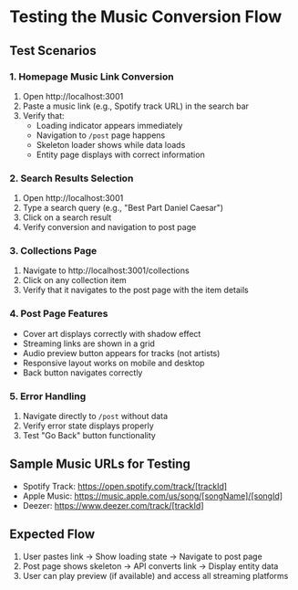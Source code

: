 # Testing the Music Conversion Flow

## Test Scenarios

### 1. Homepage Music Link Conversion
1. Open http://localhost:3001
2. Paste a music link (e.g., Spotify track URL) in the search bar
3. Verify that:
   - Loading indicator appears immediately
   - Navigation to `/post` page happens
   - Skeleton loader shows while data loads
   - Entity page displays with correct information

### 2. Search Results Selection
1. Open http://localhost:3001
2. Type a search query (e.g., "Best Part Daniel Caesar")
3. Click on a search result
4. Verify conversion and navigation to post page

### 3. Collections Page
1. Navigate to http://localhost:3001/collections
2. Click on any collection item
3. Verify that it navigates to the post page with the item details

### 4. Post Page Features
- Cover art displays correctly with shadow effect
- Streaming links are shown in a grid
- Audio preview button appears for tracks (not artists)
- Responsive layout works on mobile and desktop
- Back button navigates correctly

### 5. Error Handling
1. Navigate directly to `/post` without data
2. Verify error state displays properly
3. Test "Go Back" button functionality

## Sample Music URLs for Testing
- Spotify Track: https://open.spotify.com/track/[trackId]
- Apple Music: https://music.apple.com/us/song/[songName]/[songId]
- Deezer: https://www.deezer.com/track/[trackId]

## Expected Flow
1. User pastes link → Show loading state → Navigate to post page
2. Post page shows skeleton → API converts link → Display entity data
3. User can play preview (if available) and access all streaming platforms